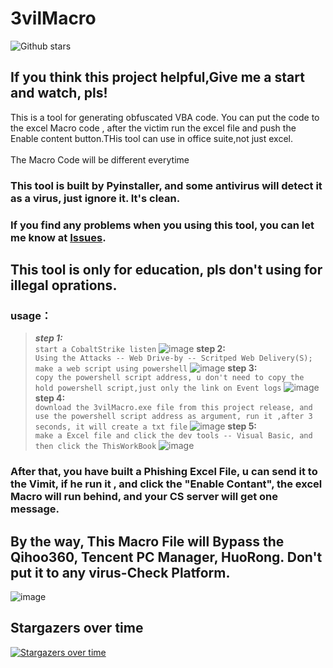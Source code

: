 # 3vilMacro
![Github stars](https://img.shields.io/github/stars/PDWR/3vilMacro.svg)
## If you think this project helpful,Give me a start and watch, pls!

This is a tool for generating obfuscated VBA code. You can put the code to the excel Macro code , after the victim run the excel file and push the Enable content button.THis tool can use in office suite,not just excel.</br></br>
The Macro Code will be different everytime
### This tool is built by Pyinstaller, and some antivirus will detect it as a virus, just ignore it. It's clean.
### If you find any problems when you using this tool, you can let me know at [Issues](https://github.com/PDWR/3vilMacro/issues).
## This tool is only for education, pls don't using for illegal oprations.

### usage：
  >***step 1:***</br>
   >`start a CobaltStrike listen`
   >![image](https://github.com/PDWR/3vilMacro/blob/main/images/1.png)
  >**step 2:**  </br>
   >`Using the Attacks -- Web Drive-by -- Scritped Web Delivery(S); make a web script using powershell`
   >![image](https://github.com/PDWR/3vilMacro/blob/main/images/2.png)
  >**step 3:** </br>
   >`copy the powershell script address, u don't need to copy the hold powershell script,just only the link on Event logs`
   >![image](https://github.com/PDWR/3vilMacro/blob/main/images/3.png)
  >**step 4:** </br>
   >`download the 3vilMacro.exe file from this project release, and use the powershell script address as argument, run it ,after 3 seconds, it will create a txt file`
   >![image](https://github.com/PDWR/3vilMacro/blob/main/images/20210521_154402.gif)
  >**step 5:** </br>
   >`make a Excel file and click the dev tools -- Visual Basic, and then click the ThisWorkBook`
   >![image](https://github.com/PDWR/3vilMacro/blob/main/images/20210521_164627.gif)
   
  ### After that, you have built a Phishing Excel File, u can send it to the Vimit, if he run it , and click the "Enable Contant", the excel Macro will run behind, and your CS server will get one message. 
  ## By the way, This Macro File will Bypass the Qihoo360, Tencent PC Manager, HuoRong. Don't put it to any virus-Check Platform.
  ![image](https://github.com/PDWR/3vilMacro/blob/main/images/20210521_172322.gif)
  

## Stargazers over time

[![Stargazers over time](https://starchart.cc/PDWR/3vilMacro.svg)](https://starchart.cc/PDWR/3vilMacro)
